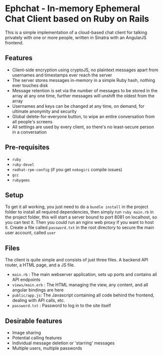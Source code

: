 # Ephchat - In-memory Ephemeral Chat Client based on Ruby on Rails

This is a simple implementation of a cloud-based chat client for talking privately with one or more people, written in Sinatra with an AngularJS frontend.

## Features
- Client-side encryption using cryptoJS, no plaintext messages apart from usernames and timestamps ever reach the server
- The server stores messages in-memory in a simple Ruby hash, nothing ever touches disk
- Message retention is set via the number of messages to be stored in the array at any one time, further messages will unshift the oldest from the array
- Usernames and keys can be changed at any time, on demand, for ultimate anonymity and security
- Global delete-for-everyone button, to wipe an entire conversation from all people's screens
- All settings are used by every client, so there's no least-secure person in a conversation

## Pre-requisites
- `ruby`
- `ruby-devel`
- `redhat-rpm-config` (if you get `nokogiri` compile issues)
- `gcc`
- `rubygems`

## Setup
To get it all working, you just need to do a `bundle install` in the project folder to install all required dependencies, then simply run `ruby main.rb` in the project folder, this will start a server bound to port 8081 on localhost, so you can test it. Then you could run an nginx web proxy if you want to host it. Create a file called `password.txt` in the root directory to secure the main user account, called `user`

## Files
The client is quite simple and consists of just three files. A backend API router, a HTML page, and a JS file.
- `main.rb` : The main webserver application, sets up ports and contains all API endpoints
- `views/main.erb` : The HTML managing the view, any content, and all angular bindings are here
- `public/app.js`: The Javascript containing all code behind the frontend, dealing with API calls, etc.
- `password.txt` : Password to log in to the site itself

## Desirable features
- Image sharing
- Potential calling features
- Individual message deletion or 'starring' messages
- Multiple users, multiple passwords
